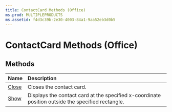 ```yaml
---
title: ContactCard Methods (Office)
ms.prod: MULTIPLEPRODUCTS
ms.assetid: f4d3c39b-2e30-4003-84a1-9aa52eb3d0b5
---
```



# ContactCard Methods (Office)

## Methods



|**Name**|**Description**|
|:-----|:-----|
|[Close](contactcard-close-method-office.md)|Closes the contact card.|
|[Show](contactcard-show-method-office.md)|Displays the contact card at the specified x-coordinate position outside the specified rectangle. |

